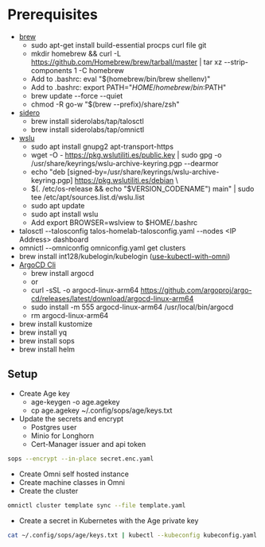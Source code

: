 # Prerequisites
- [brew](https://docs.brew.sh/Homebrew-on-Linux)
  - sudo apt-get install build-essential procps curl file git
  - mkdir homebrew && curl -L https://github.com/Homebrew/brew/tarball/master | tar xz --strip-components 1 -C homebrew
  - Add to .bashrc: eval "$(homebrew/bin/brew shellenv)"
  - Add to .bashrc: export PATH="$HOME/homebrew/bin:$PATH"
  - brew update --force --quiet
  - chmod -R go-w "$(brew --prefix)/share/zsh"
- [sidero](https://github.com/siderolabs/homebrew-tap) 
  - brew install siderolabs/tap/talosctl
  - brew install siderolabs/tap/omnictl
- [wslu](https://wslutiliti.es/wslu/install.html)
  - sudo apt install gnupg2 apt-transport-https
  - wget -O - https://pkg.wslutiliti.es/public.key | sudo gpg -o /usr/share/keyrings/wslu-archive-keyring.pgp --dearmor
  - echo "deb [signed-by=/usr/share/keyrings/wslu-archive-keyring.pgp] https://pkg.wslutiliti.es/debian \
  - $(. /etc/os-release && echo "$VERSION_CODENAME") main" | sudo tee /etc/apt/sources.list.d/wslu.list
  - sudo apt update
  - sudo apt install wslu
  - Add export BROWSER=wslview to $HOME/.bashrc
- talosctl --talosconfig talos-homelab-talosconfig.yaml --nodes \<IP Address> dashboard
- omnictl --omniconfig omniconfig.yaml get clusters
- brew install int128/kubelogin/kubelogin ([use-kubectl-with-omni](https://omni.siderolabs.com/how-to-guides/use-kubectl-with-omni))
- [ArgoCD Cli](https://argo-cd.readthedocs.io/en/stable/cli_installation/)
  - brew install argocd
  - or
  - curl -sSL -o argocd-linux-arm64 https://github.com/argoproj/argo-cd/releases/latest/download/argocd-linux-arm64
  - sudo install -m 555 argocd-linux-arm64 /usr/local/bin/argocd
  - rm argocd-linux-arm64
- brew install kustomize
- brew install yq
- brew install sops
- brew install helm

## Setup
- Create Age key
  - age-keygen -o age.agekey
  - cp age.agekey ~/.config/sops/age/keys.txt
- Update the secrets and encrypt
  - Postgres user
  - Minio for Longhorn
  - Cert-Manager issuer and api token
```bash
sops --encrypt --in-place secret.enc.yaml
```
- Create Omni self hosted instance
- Create machine classes in Omni
- Create the cluster
```bash
omnictl cluster template sync --file template.yaml
```
- Create a secret in Kubernetes with the Age private key
```bash
cat ~/.config/sops/age/keys.txt | kubectl --kubeconfig kubeconfig.yaml create secret generic sops-age --namespace=argocd --from-file=keys.txt=/dev/stdin
```